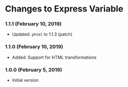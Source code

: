 # Changes to Express Variable

### 1.1.1 (February 10, 2019)

- Updated: `phtml` to 1.1.3 (patch)

### 1.1.0 (February 10, 2019)

- Added: Support for HTML transformations

### 1.0.0 (February 5, 2019)

- Initial version
